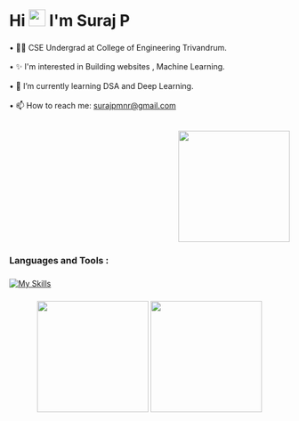 <h1 align="left">Hi
  <img src="https://media.giphy.com/media/hvRJCLFzcasrR4ia7z/giphy.gif" width="30px" />
  I'm Suraj P
</h1>

###
•	👩‍🎓 CSE Undergrad at College of Engineering Trivandrum.
<br><br>
•	✨ I'm interested in Building websites , Machine Learning.
<br><br>
•	🌱 I’m currently learning DSA and Deep Learning.
<br><br>
•	📫 How to reach me: surajpmnr@gmail.com
<br><br>


<div align="right"><img src="https://user-images.githubusercontent.com/74038190/229223263-cf2e4b07-2615-4f87-9c38-e37600f8381a.gif" width="200"/></div>

###

<h3 align="left">Languages and Tools :</h3>

###

[![My Skills](https://skillicons.dev/icons?i=js,cpp,c,python,bash,html,css,react,postgres,mongodb,express,flask,bootstrap,tailwindcss,git)](https://skillicons.dev)

###



<div align="center">
  <img height="200em" src="https://github-readme-stats.vercel.app/api?username=Suraj12P&show_icons=true&theme=gotham">
  
  <img height="200em" src="https://github-readme-stats.vercel.app/api/top-langs/?username=Suraj12P&layout=donut&theme=gotham">
</div>

###

###
